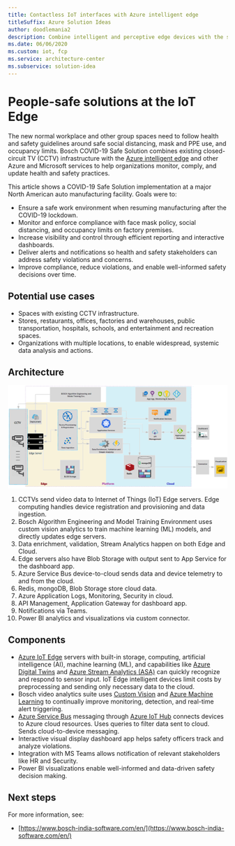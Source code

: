 ```yaml
---
title: Contactless IoT interfaces with Azure intelligent edge
titleSuffix: Azure Solution Ideas
author: doodlemania2
description: Combine intelligent and perceptive edge devices with the storage and computing power of the cloud to create touch-free interfaces.
ms.date: 06/06/2020
ms.custom: iot, fcp
ms.service: architecture-center
ms.subservice: solution-idea
---
```


# People-safe solutions at the IoT Edge

The new normal workplace and other group spaces need to follow health and safety guidelines around safe social distancing, mask and PPE use, and occupancy limits. Bosch COVID-19 Safe Solution combines existing closed-circuit TV (CCTV) infrastructure with the [Azure intelligent edge](https://azure.microsoft.com/overview/future-of-cloud/) and other Azure and Microsoft services to help organizations monitor, comply, and update health and safety practices.

This article shows a COVID-19 Safe Solution implementation at a major North American auto manufacturing facility. Goals were to:

- Ensure a safe work environment when resuming manufacturing after the COVID-19 lockdown.
- Monitor and enforce compliance with face mask policy, social distancing, and occupancy limits on factory premises.
- Increase visibility and control through efficient reporting and interactive dashboards.
- Deliver alerts and notifications so health and safety stakeholders can address safety violations and concerns.
- Improve compliance, reduce violations, and enable well-informed safety decisions over time.

## Potential use cases

- Spaces with existing CCTV infrastructure.
- Stores, restaurants, offices, factories and warehouses, public transportation, hospitals, schools, and entertainment and recreation spaces.
- Organizations with multiple locations, to enable widespread, systemic data analysis and actions.

## Architecture

![Bosch COVID-19 Safe Solution architecture](../media/bosch-cctv-mask-detection.png)

1. CCTVs send video data to Internet of Things (IoT) Edge servers. Edge computing handles device registration and provisioning and data ingestion.
2. Bosch Algorithm Engineering and Model Training Environment uses custom vision analytics to train machine learning (ML) models, and directly updates edge servers.
3. Data enrichment, validation, Stream Analytics happen on both Edge and Cloud.
4. Edge servers also have Blob Storage with output sent to App Service for the dashboard app.
5. Azure Service Bus device-to-cloud sends data and device telemetry to and from the cloud. 
6. Redis, mongoDB, Blob Storage store cloud data.
7. Azure Application Logs, Monitoring, Security in cloud.
8. API Management, Application Gateway for dashboard app.
9. Notifications via Teams.
10. Power BI analytics and visualizations via custom connector.

## Components

- [Azure IoT Edge](https://azure.microsoft.com/services/iot-edge/) servers with built-in storage, computing, artificial intelligence (AI), machine learning (ML), and capabilities like [Azure Digital Twins](https://azure.microsoft.com/services/digital-twins/) and [Azure Stream Analytics (ASA)](https://azure.microsoft.com/services/stream-analytics) can quickly recognize and respond to sensor input. IoT Edge intelligent devices limit costs by preprocessing and sending only necessary data to the cloud.
- Bosch video analytics suite uses [Custom Vision](https://azure.microsoft.com/services/cognitive-services/custom-vision-service/) and [Azure Machine Learning](https://azure.microsoft.com/services/machine-learning/) to continually improve monitoring, detection, and real-time alert triggering.
- [Azure Service Bus](https://azure.microsoft.com/services/service-bus/) messaging through [Azure IoT Hub](https://azure.microsoft.com/services/iot-hub/) connects devices to Azure cloud resources. Uses queries to filter data sent to cloud. Sends cloud-to-device messaging.
- Interactive visual display dashboard app helps safety officers track and analyze violations.
- Integration with MS Teams allows notification of relevant stakeholders like HR and Security.
- Power BI visualizations enable well-informed and data-driven safety decision making.

## Next steps
For more information, see:
- [https://www.bosch-india-software.com/en/](https://www.bosch-india-software.com/en/)
